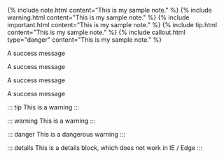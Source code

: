 
{% include note.html content="This is my sample note." %}
{% include warning.html content="This is my sample note." %}
{% include important.html content="This is my sample note." %}
{% include tip.html content="This is my sample note." %}
{% include callout.html type="danger" content="This is my sample note." %}


<p class="callout info">A success message</p>
<p class="callout success">A success message</p>
<p class="callout warning">A success message</p>
<p class="callout danger">A success message</p>

::: tip
This is a warning
:::

::: warning
This is a warning
:::

::: danger
This is a dangerous warning
:::

::: details
This is a details block, which does not work in IE / Edge
:::
